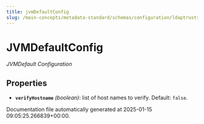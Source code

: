 ```yaml
---
title: jvmDefaultConfig
slug: /main-concepts/metadata-standard/schemas/configuration/ldaptruststoreconfig/jvmdefaultconfig
---
```


# JVMDefaultConfig

*JVMDefault Configuration*

## Properties

- **`verifyHostname`** *(boolean)*: list of host names to verify. Default: `false`.


Documentation file automatically generated at 2025-01-15 09:05:25.266839+00:00.
